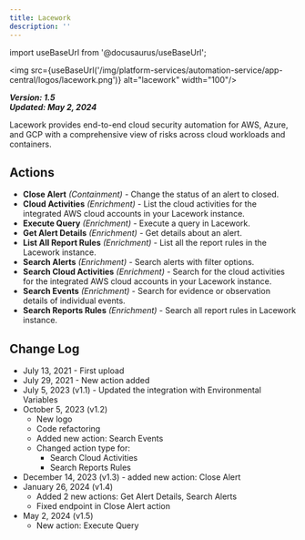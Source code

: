 ```yaml
---
title: Lacework
description: ''
---
```

import useBaseUrl from '@docusaurus/useBaseUrl';

<img src={useBaseUrl('/img/platform-services/automation-service/app-central/logos/lacework.png')} alt="lacework" width="100"/>

***Version: 1.5  
Updated: May 2, 2024***

Lacework provides end-to-end cloud security automation for AWS, Azure, and GCP with a comprehensive view of risks across cloud workloads and containers.

## Actions

* **Close Alert** *(Containment)* - Change the status of an alert to closed.
* **Cloud Activities** *(Enrichment)* - List the cloud activities for the integrated AWS cloud accounts in your Lacework instance.
* **Execute Query** *(Enrichment)* - Execute a query in Lacework.
* **Get Alert Details** *(Enrichment)* - Get details about an alert.
* **List All Report Rules** *(Enrichment)* - List all the report rules in the Lacework instance.
* **Search Alerts** *(Enrichment)* - Search alerts with filter options.
* **Search Cloud Activities** *(Enrichment)* - Search for the cloud activities for the integrated AWS cloud accounts in your Lacework instance.
* **Search Events** *(Enrichment)* - Search for evidence or observation details of individual events.
* **Search Reports Rules** *(Enrichment)* - Search all report rules in Lacework instance.

## Change Log

* July 13, 2021 - First upload
* July 29, 2021 - New action added
* July 5, 2023 (v1.1) - Updated the integration with Environmental Variables
* October 5, 2023 (v1.2)
    + New logo
    + Code refactoring
    + Added new action: Search Events
    + Changed action type for:
        - Search Cloud Activities
        - Search Reports Rules
* December 14, 2023 (v1.3) - added new action: Close Alert
* January 26, 2024 (v1.4)
    + Added 2 new actions: Get Alert Details, Search Alerts
    + Fixed endpoint in Close Alert action
* May 2, 2024 (v1.5)
    + New action: Execute Query
